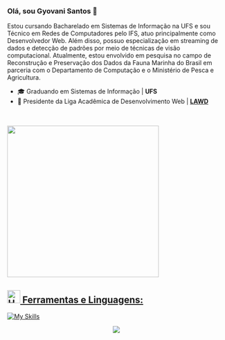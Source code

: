 ### Olá, sou Gyovani Santos 👋

Estou cursando Bacharelado em Sistemas de Informação na UFS e sou Técnico em Redes de Computadores pelo IFS, atuo principalmente como Desenvolvedor Web. Além disso, possuo especialização em streaming de dados e detecção de padrões por meio de técnicas de visão computacional. Atualmente, estou envolvido em pesquisa no campo de Reconstrução e Preservação dos Dados da Fauna Marinha do Brasil em parceria com o Departamento de Computação e o Ministério de Pesca e Agricultura.

- 🎓 Graduando em Sistemas de Informação | **UFS**
- 🏬 Presidente da Liga Acadêmica de Desenvolvimento Web | [**LAWD**](https://github.com/Lawd-UFS)

<div>
 
<br>
<br>
  <a href="https://github.com/gyovani19">


  <img width="350em" src="https://github-readme-stats.vercel.app/api/top-langs/?username=gyovani19&layout=compact&langs_count=7&theme=white&count_private=true"/>
</div>
</div>
  
## <img src="https://raw.githubusercontent.com/Tarikul-Islam-Anik/Animated-Fluent-Emojis/master/Emojis/Objects/Hammer%20and%20Wrench.png" alt="Hammer and Wrench" width="30" height="30" /> **Ferramentas e Linguagens:**  
[![My Skills](https://skillicons.dev/icons?i=js,ts,ruby,rails,react,next,expressjs,nodejs,tailwind,styledcomponents,bootstrap,vite,c,go,py,django,pytorch,git,github,vscode,postman,docker,bash,ubuntu,linux,latex,mongodb,md,arduino,raspberrypi,bun,kafka,cuda,&perline=15)](#)
  

  <p align="center">
     <img src="https://capsule-render.vercel.app/api?type=waving&color=gradient&height=100&section=footer"/>
</p>

